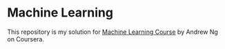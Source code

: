 # Machine Learning

This repository is my solution for [Machine Learning Course](https://www.coursera.org/learn/machine-learning/) by Andrew Ng on Coursera.
